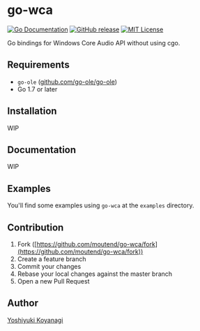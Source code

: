 # go-wca

[![Go Documentation](http://img.shields.io/badge/go-documentation-blue.svg?style=flat-square)][godocs]
[![GitHub release](http://img.shields.io/github/release/moutend/go-wca.svg?style=flat-square)][release]
[![MIT License](http://img.shields.io/badge/license-MIT-blue.svg?style=flat-square)][license]

[godocs]: http://godoc.org/github.com/moutend/go-wca
[release]: https://github.com/moutend/go-wca/releases
[license]: https://github.com/moutend/go-wca/blob/master/LICENSE

Go bindings for Windows Core Audio API without using cgo.

## Requirements

- `go-ole` ([github.com/go-ole/go-ole](https://github.com/go-ole/go-ole))
- Go 1.7 or later

## Installation

WIP

## Documentation

WIP

## Examples

You'll find some examples using `go-wca` at the `examples` directory.

## Contribution

1. Fork ([https://github.com/moutend/go-wca/fork](https://github.com/moutend/go-wca/fork))
1. Create a feature branch
1. Commit your changes
1. Rebase your local changes against the master branch
1. Open a new Pull Request

## Author

[Yoshiyuki Koyanagi](https://github.com/moutend)
